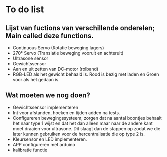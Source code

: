 # To do list
## Lijst van fuctions van verschillende onderelen; Main called deze functions.
 - Continuous Servo (Rotatie beweging lagers)
 - 270° Servo (Translatie beweging vooruit en achteruit)  
 - Ultrasone sensor
 - Gewichtssensor
 - Aan en uit zetten van DC-motor (rolband)
 - RGB-LED als het gewicht behaald is. Rood is bezig met laden en Groen voor als het gedaan is.

## Wat moeten we nog doen?
- Gewichtssensor implementeren
- Int voor afstanden, hoeken en tijden adden na tests.
- Configureren bewegingssysteem; zorgen dat na aantal boontjes behaalt het naar type 1 wijst en dat het dan alleen maar naar de andere kant moet draaien voor ultrasone. Dit slaagt dan de stappen op zodat we die later kunnen gebruiken voor de hercentralisatie die op type 2 is.
- Kleursensor en LED implementeren.
- APP configureren met arduino
- kalibratie functie
